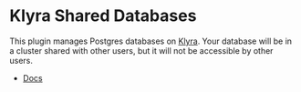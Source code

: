 # Klyra Shared Databases

This plugin manages Postgres databases on [Klyra](https://www.klyra.dev).
Your database will be in a cluster shared with other users, but it will not be accessible by other users.

- [Docs](https://docs.klyra.dev/resources/klyra-shared-db)
